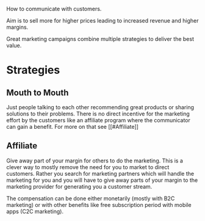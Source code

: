 How to communicate with customers.

Aim is to sell more for higher prices leading to increased revenue and higher margins.

Great marketing campaigns combine multiple strategies to deliver the best value.

# Strategies

## Mouth to Mouth
Just people talking to each other recommending great products or sharing solutions to their problems. There is no direct incentive for the marketing effort by the customers like an affiliate program where the communicator can gain a benefit. For more on that see [[#Affiliate]]  

## Affiliate
Give away part of your margin for others to do the marketing. This is a clever way to mostly remove the need for you to market to direct customers. Rather you search for marketing partners which will handle the marketing for you and you will have to give away parts of your margin to the marketing provider for generating you a customer stream.

The compensation can be done either monetarily (mostly with B2C marketing) or with other benefits like free subscription period with mobile apps (C2C marketing).